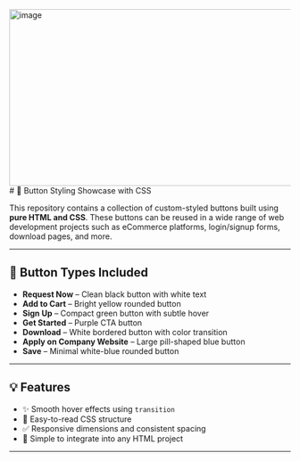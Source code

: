 <img width="724" height="317" alt="image" src="https://github.com/user-attachments/assets/a84f6199-2caa-400c-bc9f-d8e2eed4572f" />
# 🎨 Button Styling Showcase with CSS

This repository contains a collection of custom-styled buttons built using **pure HTML and CSS**. These buttons can be reused in a wide range of web development projects such as eCommerce platforms, login/signup forms, download pages, and more.

---

## 📌 Button Types Included

- **Request Now** – Clean black button with white text  
- **Add to Cart** – Bright yellow rounded button  
- **Sign Up** – Compact green button with subtle hover  
- **Get Started** – Purple CTA button  
- **Download** – White bordered button with color transition  
- **Apply on Company Website** – Large pill-shaped blue button  
- **Save** – Minimal white-blue rounded button

---

## 💡 Features

- ✨ Smooth hover effects using `transition`
- 🧠 Easy-to-read CSS structure
- ✅ Responsive dimensions and consistent spacing
- 🚀 Simple to integrate into any HTML project

---
